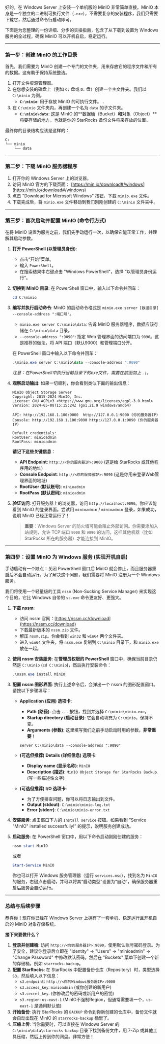 好的，在 Windows Server 上安装一个单机版的 MinIO 非常简单直接。MinIO 本身是一个独立的二进制可执行文件（`.exe`），不需要复杂的安装程序，我们只需要下载它，然后通过命令行启动即可。

下面是为您整理的一份详细、分步的实操指南，包含了从下载到设置为 Windows 服务的全过程，确保 MinIO 可以开机自启，稳定运行。

---

### 第一步：创建 MinIO 的工作目录

首先，我们需要为 MinIO 创建一个专门的文件夹，用来存放它的程序文件和所有的数据。这有助于保持系统整洁。

1.  打开文件资源管理器。
2.  在您想安装的磁盘上（例如 `C:` 盘或 `D:` 盘）创建一个主文件夹。我们以 `C:\minio` 为例。
    *   **`C:\minio`**: 用于存放 MinIO 的可执行文件。
    .
3.  在 `C:\minio` 文件夹内，再创建一个名为 `data` 的子文件夹。
    *   **`C:\minio\data`**: 这是 MinIO 的**数据桶（Bucket）**和**对象（Object）**将要存储的地方，也就是你的 StarRocks 备份文件将来存放的位置。

最终你的目录结构应该是这样的：
```
C:
└── minio
    └── data
```

---

### 第二步：下载 MinIO 服务器程序

1.  打开你的 Windows Server 上的浏览器。
2.  访问 MinIO 官方的下载页面：
    [https://min.io/download#/windows](https://min.io/download#/windows)
3.  点击 "Download for Microsoft Windows" 按钮，下载 `minio.exe` 文件。
4.  下载完成后，将 `minio.exe` 文件移动到我们刚刚创建的 `C:\minio` 文件夹中。

---

### 第三步：首次启动并配置 MinIO (命令行方式)

在将 MinIO 设置为服务之前，我们先手动运行一次，以确保它能正常工作，并理解其启动参数。

1.  **打开 PowerShell (以管理员身份)**:
    *   点击“开始”菜单。
    *   输入 `PowerShell`。
    *   在搜索结果中右键点击 "Windows PowerShell"，选择 “以管理员身份运行”。

2.  **切换到 MinIO 目录**:
    在 PowerShell 窗口中，输入以下命令并回车：
    ```powershell
    cd C:\minio
    ```

3.  **编写并执行启动命令**:
    MinIO 的启动命令格式是 `minio.exe server [数据目录] --console-address ":端口号"`。

    *   `minio.exe server C:\minio\data`: 告诉 MinIO 服务器程序，数据应该存储在 `C:\minio\data` 目录。
    *   `--console-address ":9090"`: 指定 Web 管理界面的访问端口为 `9090`。这是推荐的做法，将 API 端口（默认9000）和管理端口分开。

    在 PowerShell 窗口中输入以下命令并回车：
    ```powershell
    .\minio.exe server C:\minio\data --console-address ":9090"
    ```
    *注意：在PowerShell中执行当前目录下的exe文件，需要在前面加上 `.\`。*

4.  **观察启动输出**:
    如果一切顺利，你会看到类似下面的输出信息：

    ```
    MinIO Object Storage Server
    Copyright: 2015-2024 MinIO, Inc.
    License: GNU AGPLv3 <https://www.gnu.org/licenses/agpl-3.0.html>
    Version: 2024-05-08T15:15:24Z (go1.21.9 windows/amd64)

    API: http://192.168.1.100:9000  http://127.0.0.1:9000 (你的服务器IP)
    Console: http://192.168.1.100:9090 http://127.0.0.1:9090 (你的服务器IP)

    Default credentials:
    RootUser: minioadmin
    RootPass: minioadmin
    ```

    **请记下这些关键信息**：
    *   **API Endpoint**: `http://<你的服务器IP>:9000` (这是给 StarRocks 或其他程序用的地址)
    *   **Console Endpoint**: `http://<你的服务器IP>:9090` (这是你用来登录Web管理界面的地址)
    *   **RootUser (默认账号)**: `minioadmin`
    *   **RootPass (默认密码)**: `minioadmin`

5.  **验证访问**:
    打开服务器上的浏览器，访问 `http://localhost:9090`。你应该能看到 MinIO 的登录界面。尝试用 `minioadmin` / `minioadmin` 登录，如果成功，说明 MinIO 已经正常运行了！

    > **重要**：Windows Server 的防火墙可能会阻止外部访问。你需要添加入站规则，允许 TCP 端口 `9000` 和 `9090` 的访问，这样其他机器（比如 StarRocks 所在的服务器）才能连接到 MinIO。

---

### 第四步：设置 MinIO 为 Windows 服务 (实现开机自启)

手动启动有一个缺点：关闭 PowerShell 窗口后 MinIO 就会停止，而且服务器重启后不会自动运行。为了解决这个问题，我们需要将 MinIO 注册为一个 Windows 服务。

我们将使用一个轻量级的工具 `nssm` (Non-Sucking Service Manager) 来实现这个目的，它比 Windows 自带的 `sc.exe` 命令更友好、更强大。

1.  **下载 nssm**:
    *   访问 nssm 官网：[https://nssm.cc/download](https://nssm.cc/download)
    *   下载最新版本的 `nssm.zip` 文件。
    *   解压 `nssm.zip`。你会看到 `win32` 和 `win64` 两个文件夹。
    *   进入 `win64` 文件夹，将 `nssm.exe` 复制到 `C:\minio` 目录下，和 `minio.exe` 放在一起。

2.  **使用 nssm 安装服务**:
    在**管理员权限的 PowerShell** 窗口中，确保当前目录仍然是 `C:\minio` (`cd C:\minio`)，然后执行安装命令：
    ```powershell
    .\nssm.exe install MinIO
    ```

3.  **配置 nssm 图形界面**:
    执行上述命令后，会弹出一个 nssm 的图形配置窗口。请按以下步骤填写：

    *   **Application (应用) 选项卡**:
        *   **Path (路径)**: 点击 `...` 按钮，找到并选择 `C:\minio\minio.exe`。
        *   **Startup directory (启动目录)**: 它会自动填充为 `C:\minio`，保持不变。
        *   **Arguments (参数)**: 这里填写我们之前手动启动时用的参数，**非常重要**！
          ```
          server C:\minio\data --console-address ":9090"
          ```

    *   **(可选但推荐) Details (详细信息) 选项卡**:
        *   **Display name (显示名称)**: `MinIO`
        *   **Description (描述)**: `MinIO Object Storage for StarRocks Backup.` (写一些描述性文字)

    *   **(可选但推荐) I/O 选项卡**:
        *   为了方便排查问题，你可以将日志输出到文件。
        *   **Output (stdout)**: `C:\minio\minio-log.txt`
        *   **Error (stderr)**: `C:\minio\minio-error.txt`

4.  **安装服务**:
    点击窗口下方的 `Install service` 按钮。如果看到 "Service "MinIO" installed successfully!" 的提示，说明服务创建成功。

5.  **启动服务**:
    在 PowerShell 窗口中，用以下命令启动刚刚创建的服务：
    ```powershell
    nssm start MinIO
    ```
    或者
    ```powershell
    Start-Service MinIO
    ```

    你也可以打开 Windows 服务管理器（运行 `services.msc`），找到名为 `MinIO` 的服务，右键点击启动，并可以将其“启动类型”设置为“自动”，确保服务器重启后服务会自动运行。

---

### 总结与后续步骤

恭喜你！现在你已经在 Windows Server 上拥有了一套单机、稳定运行且开机自启的 MinIO 对象存储系统。

**接下来要做什么？**

1.  **登录并创建桶**: 访问 `http://<你的服务器IP>:9090`，使用默认账号密码登录。为了安全，建议你登录后立即在 "Identity" -> "Users" -> "minioadmin" -> "Change Password" 中修改默认密码。然后在 "Buckets" 菜单下创建一个新的存储桶，例如 `starrocks-backup`。
2.  **配置 StarRocks**: 在 StarRocks 中配置备份仓库（Repository）时，类型选择 `S3`，然后填入以下信息：
    *   `s3.endpoint`: `http://<你的Windows服务器IP>:9000`
    *   `s3.access_key`: `minioadmin` (或你创建的新用户)
    *   `s3.secret_key`: (你修改后的密码或新用户的密钥)
    *   `s3.region`: `us-east-1` (MinIO不强制Region，但通常需要填一个，`us-east-1` 是通用默认值)
3.  **开始备份**: 执行 StarRocks 的 `BACKUP` 命令到你新创建的仓库中，备份文件就会自动出现在 MinIO 的 `starrocks-backup` 桶里了。
4.  **压缩上传**: 当你需要时，可以直接在 Windows Server 的 `C:\minio\data\starrocks-backup` 目录下找到备份文件，用 7-Zip 或其他工具压缩，然后上传到你的网盘。非常方便！